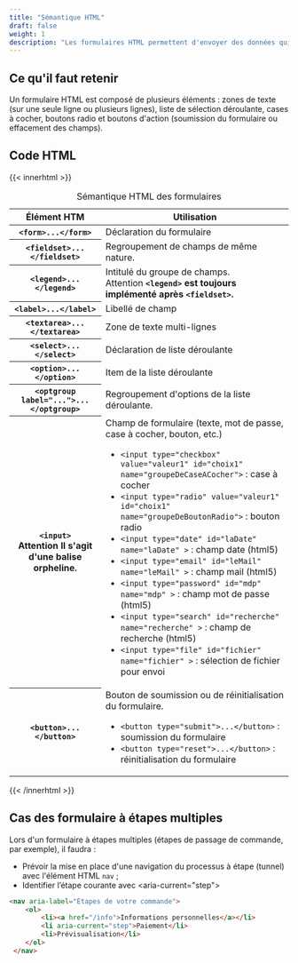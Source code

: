 ```yaml
---
title: "Sémantique HTML"
draft: false
weight: 1
description: "Les formulaires HTML permettent d'envoyer des données qui seront ensuite traitées côté serveur."
---
```


## Ce qu'il faut retenir

Un formulaire HTML est composé de plusieurs éléments : zones de texte (sur une seule ligne ou plusieurs lignes), liste de sélection déroulante, cases à cocher, boutons radio et boutons d'action (soumission du formulaire ou effacement des champs).

## Code HTML

{{< innerhtml >}}

<table>
   <caption>Sémantique HTML des formulaires</caption>
<thead>
    <tr>
        <th scope="col">&Eacute;lément HTM</th>
        <th scope="col">Utilisation</th>
    </tr>
</thead>
<tbody>
    <tr>
        <th scope="row"><code>&lt;form>...&lt;/form></code></th>
        <td>Déclaration du formulaire</td>
    </tr>
    <tr>
        <th scope="row"><code>&lt;fieldset>...&lt;/fieldset></code></th>
        <td>Regroupement de champs de même nature.</td>
    </tr>
    <tr>
        <th scope="row"><code>&lt;legend>...&lt;/legend></code></th>
        <td>Intitulé du groupe de champs.<br>
        <span class="fa fa-triangle-exclamation" aria-hidden="true"></span><span class="sr-only">Attention</span> <strong><code>&lt;legend></code> est toujours implémenté après <code>&lt;fieldset></code>.</strong> </td>
    </tr>
     <tr>
        <th scope="row"><code>&lt;label>...&lt;/label></code></th>
        <td>Libellé de champ</td>
    </tr>
    <tr>
        <th scope="row"><code>&lt;textarea>...&lt;/textarea></code></th>
        <td>Zone de texte multi-lignes</td>
    </tr>
    <tr>
        <th scope="row"><code>&lt;select>...&lt;/select></code></th>
        <td>Déclaration de liste déroulante</td>
    </tr>
    <tr>
        <th scope="row"><code>&lt;option>...&lt;/option></code></th>
        <td>Item de la liste déroulante</td>
    </tr>
    <tr>
        <th scope="row"><code>&lt;optgroup label="...">...&lt;/optgroup></code></th>
        <td>Regroupement d'options de la liste déroulante.</td>
    </tr>
    <tr>
        <th scope="row"><code>&lt;input></code>
        <br><span class="fa fa-triangle-exclamation" aria-hidden="true"></span><span class="sr-only">Attention</span> <strong>Il s'agit d'une balise orpheline.</strong></th>
        <td>Champ de formulaire (texte, mot de passe, case à cocher, bouton, etc.)
        <ul>
            <li><code>&lt;input type="checkbox" value="valeur1" id="choix1" name="groupeDeCaseACocher"&gt;</code> :
                case à cocher</li>
            <li><code>&lt;input type="radio" value="valeur1"  id="choix1" name="groupeDeBoutonRadio"&gt;</code> :
                bouton radio</li>								
            <li><code>&lt;input type="date" id="laDate" name="laDate" &gt;</code> : champ date (html5)</li>
            <li><code>&lt;input type="email" id="leMail" name="leMail" &gt;</code> : champ mail (html5)</li>
            <li><code>&lt;input type="password" id="mdp" name="mdp" &gt;</code> : champ mot de passe
                (html5)</li>
            <li><code>&lt;input type="search" id="recherche" name="recherche" &gt;</code> : champ de recherche (html5)</li>
             <li><code>&lt;input type="file" id="fichier" name="fichier" &gt;</code> : sélection de fichier pour envoi</li>
        </ul></td>
    </tr>
    <tr>
        <th scope="row"><code>&lt;button>...&lt;/button></code></th>
        <td>Bouton de soumission ou de réinitialisation du formulaire.
        <ul>
            <li><code>&lt;button type="submit"&gt;...&lt;/button></code> : soumission du formulaire</li>
		    <li><code>&lt;button type="reset"&gt;...&lt;/button></code> : réinitialisation du formulaire</li>
		</ul></td>
    </tr>
</tbody>
</table>
{{< /innerhtml >}}

## Cas des formulaire à étapes multiples

Lors d'un formulaire à étapes multiples (étapes de passage de commande, par exemple), il faudra : 
- Prévoir la mise en place d'une navigation du processus à étape (tunnel) avec l'élément HTML `nav` ;
- Identifier l’étape courante avec <aria-current="step">

```html
<nav aria-label="Étapes de votre commande">
	<ol>
		<li><a href="/info">Informations personnelles</a></li>
		<li aria-current="step">Paiement</li>
		<li>Prévisualisation</li>
	</ol>
 </nav>
```